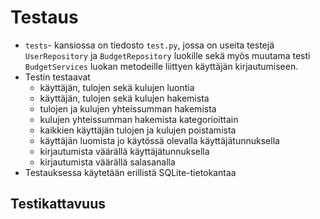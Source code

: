 # Testaus
- `tests`- kansiossa on tiedosto `test.py`, jossa on useita testejä `UserRepository` ja `BudgetRepository` luokille sekä myös muutama testi
`BudgetServices` luokan metodeille liittyen käyttäjän kirjautumiseen.
- Testin testaavat
  - käyttäjän, tulojen sekä kulujen luontia
  - käyttäjän, tulojen sekä kulujen hakemista
  - tulojen ja kulujen yhteissumman hakemista
  - kulujen yhteissumman hakemista kategorioittain
  - kaikkien käyttäjän tulojen ja kulujen poistamista
  - käyttäjän luomista jo käytössä olevalla käyttäjätunnuksella
  - kirjautumista väärällä käyttäjätunnuksella
  - kirjautumista väärällä salasanalla
 - Testauksessa käytetään erillistä SQLite-tietokantaa

## Testikattavuus

